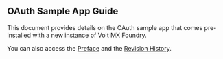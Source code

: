                    

## OAuth Sample App Guide

This document provides details on the OAuth sample app that comes pre-installed with a new instance of Volt MX Foundry.

You can also access the [Preface](Preface.md) and the [Revision History](Revision_History.md).
